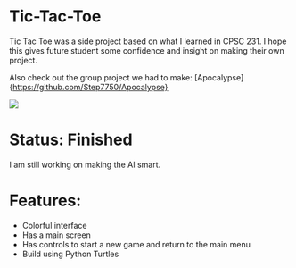 # Tic-Tac-Toe

Tic Tac Toe was a side project based on what I learned in CPSC 231. I hope this gives future student some confidence and insight on making their own project.

Also check out the group project we had to make: [Apocalypse]{https://github.com/Step7750/Apocalypse}

<img src="https://s21.postimg.io/decsh9w3r/Screen_Shot_2016_08_31_at_11_03_52_PM.png" />

# Status: Finished
I am still working on making the AI smart.

# Features:

- Colorful interface
- Has a main screen
- Has controls to start a new game and return to the main menu
- Build using Python Turtles
